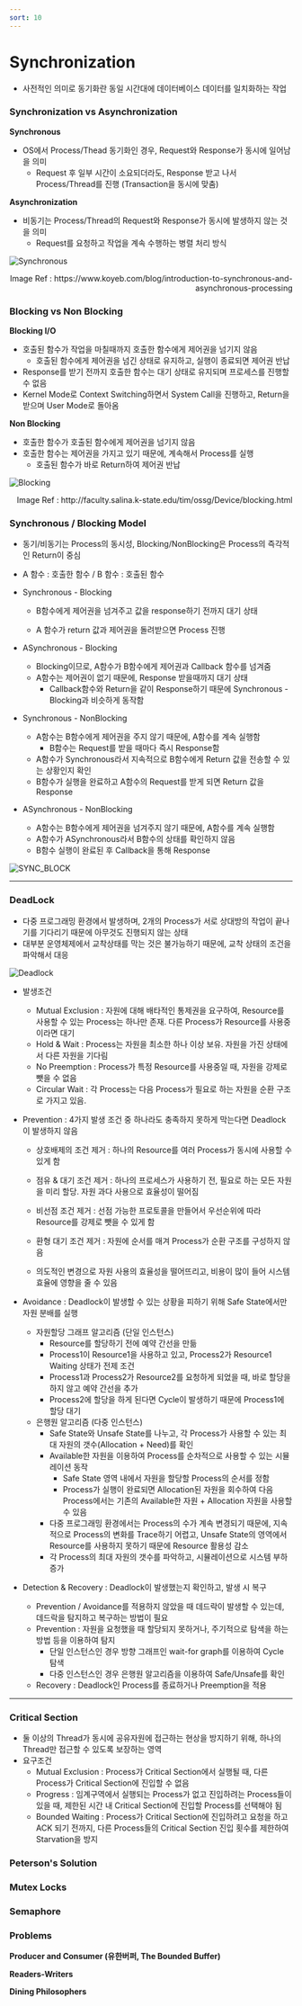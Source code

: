 ```yaml
---
sort: 10
---
```


# Synchronization

* 사전적인 의미로 동기화란 동일 시간대에 데이터베이스 데이터를 일치화하는 작업

### Synchronization vs Asynchronization

**Synchronous**

* OS에서 Process/Thead 동기화인 경우, Request와 Response가 동시에 일어남을 의미
  * Request 후 일부 시간이 소요되더라도, Response 받고 나서 Process/Thread를 진행 (Transaction을 동시에 맞춤)

**Asynchronization**

* 비동기는 Process/Thread의 Request와 Response가 동시에 발생하지 않는 것을 의미
  * Request를 요청하고 작업을 계속 수행하는 병렬 처리 방식

![Synchronous](./Img/Synchronous.png)

<div style="text-align: right">Image Ref : https://www.koyeb.com/blog/introduction-to-synchronous-and-asynchronous-processing </div>

### Blocking vs Non Blocking

**Blocking I/O**

* 호출된 함수가 작업을 마칠때까지 호출한 함수에게 제어권을 넘기지 않음
  * 호출된 함수에게 제어권을 넘긴 상태로 유지하고, 실행이 종료되면 제어권 반납
* Response를 받기 전까지 호출한 함수는 대기 상태로 유지되며 프로세스를 진행할 수 없음
* Kernel Mode로 Context Switching하면서 System Call을 진행하고, Return을 받으며 User Mode로 돌아옴

**Non Blocking**

* 호출한 함수가 호출된 함수에게 제어권을 넘기지 않음
* 호출한 함수는 제어권을 가지고 있기 때문에, 계속해서 Process를 실행
  * 호출된 함수가 바로 Return하여 제어권 반납

![Blocking](./Img/Blocking.png)

<div style="text-align: right">Image Ref : http://faculty.salina.k-state.edu/tim/ossg/Device/blocking.html </div>

### Synchronous / Blocking Model

* 동기/비동기는 Process의 동시성, Blocking/NonBlocking은 Process의 즉각적인 Return이 중심

* A 함수 : 호출한 함수 / B 함수 : 호출된 함수

* Synchronous - Blocking

  * B함수에게 제어권을 넘겨주고 값을 response하기 전까지 대기 상태

  * A 함수가 return 값과 제어권을 돌려받으면 Process 진행

* ASynchronous - Blocking
  * Blocking이므로, A함수가 B함수에게 제어권과 Callback 함수를 넘겨줌
  * A함수는 제어권이 없기 때문에,  Response 받을때까지 대기 상태
    * Callback함수와 Return을 같이 Response하기 때문에 Synchronous - Blocking과 비슷하게 동작함

* Synchronous - NonBlocking
  * A함수는 B함수에게 제어권을 주지 않기 때문에, A함수를 계속 실행함
    * B함수는 Request를 받을 때마다 즉시 Response함
  * A함수가 Synchronous라서 지속적으로 B함수에게 Return 값을 전송할 수 있는 상황인지 확인
  * B함수가 실행을 완료하고 A함수의 Request를 받게 되면 Return 값을 Response

* ASynchronous - NonBlocking
  * A함수는 B함수에게 제어권을 넘겨주지 않기 때문에, A함수를 계속 실행함
  * A함수가 ASynchronous라서 B함수의 상태를 확인하지 않음
  * B함수 실행이 완료된 후 Callback을 통해 Response

![SYNC_BLOCK](./Img/SYNC_BLOCK.png)

---

### DeadLock

* 다중 프로그래밍 환경에서 발생하며, 2개의 Process가 서로 상대방의 작업이 끝나기를 기다리기 때문에 아무것도 진행되지 않는 상태
* 대부분 운영체제에서 교착상태를 막는 것은 불가능하기 때문에, 교착 상태의 조건을 파악해서 대응

![Deadlock](./Img/Deadlock.png)

* 발생조건

  * Mutual Exclusion : 자원에 대해 배타적인 통제권을 요구하여, Resource를 사용할  수 있는 Process는 하나만 존재. 다른 Process가 Resource를 사용중이라면 대기
  * Hold & Wait : Process는 자원을 최소한 하나 이상 보유. 자원을 가진 상태에서 다른 자원을 기다림
  * No Preemption : Process가 특정 Resource를 사용중일 때, 자원을 강제로 뺏을 수 없음
  * Circular Wait : 각 Process는 다음 Process가 필요로 하는 자원을 순환 구조로 가지고 있음.

* Prevention : 4가지 발생 조건 중 하나라도 충족하지 못하게 막는다면 Deadlock이 발생하지 않음

  * 상호배제의 조건 제거 : 하나의 Resource를 여러 Process가 동시에 사용할 수 있게 함
  * 점유 & 대기 조건 제거 : 하나의 프로세스가 사용하기 전, 필요로 하는 모든 자원을 미리 할당. 자원 과다 사용으로 효율성이 떨어짐
  * 비선점 조건 제거 : 선점 가능한 프로토콜을 만들어서 우선순위에 따라 Resource를 강제로 뺏을 수 있게 함
  * 환형 대기 조건 제거 : 자원에 순서를 매겨 Process가 순환 구조를 구성하지 않음

  * 의도적인 변경으로 자원 사용의 효율성을 떨어뜨리고, 비용이 많이 들어 시스템 효율에 영향을 줄 수 있음

* Avoidance : Deadlock이 발생할 수 있는 상황을 피하기 위해 Safe State에서만 자원 분배를 실행

  * 자원할당 그래프 알고리즘 (단일 인스턴스)
    * Resource를 할당하기 전에 예약 간선을 만듦
    * Process1이 Resource1을 사용하고 있고, Process2가 Resource1 Waiting 상태가 전제 조건
    * Process1과 Process2가 Resource2를 요청하게 되었을 때, 바로 할당을 하지 않고 예약 간선을 추가
    * Process2에 할당을 하게 된다면 Cycle이 발생하기 때문에 Process1에 할당 대기 
  * 은행원 알고리즘 (다중 인스턴스)
    * Safe State와 Unsafe State를 나누고, 각 Process가 사용할 수 있는 최대 자원의 갯수(Allocation + Need)를 확인
    * Available한 자원을 이용하여 Process를 순차적으로 사용할 수 있는 시뮬레이션 동작
      * Safe State 영역 내에서 자원을 할당할 Process의 순서를 정함
      * Process가 실행이 완료되면 Allocation된 자원을 회수하여 다음 Process에서는 기존의 Available한 자원 + Allocation 자원을 사용할 수 있음
    * 다중 프로그래밍 환경에서는 Process의 수가 계속 변경되기 때문에, 지속적으로 Process의 변화를 Trace하기 어렵고, Unsafe State의 영역에서 Resource를 사용하지 못하기 때문에 Resource 활용성 감소
    * 각 Process의 최대 자원의 갯수를 파악하고, 시뮬레이션으로 시스템 부하 증가

* Detection & Recovery : Deadlock이 발생했는지 확인하고, 발생 시 복구

  * Prevention / Avoidance를 적용하지 않았을 때 데드락이 발생할 수 있는데, 데드락을 탐지하고 복구하는 방법이 필요
  * Prevention : 자원을 요청했을 때 할당되지 못하거나, 주기적으로 탐색을 하는 방법 등을 이용하여 탐지
    * 단일 인스턴스인 경우 방향 그래프인 wait-for graph를 이용하여 Cycle 탐색
    * 다중 인스턴스인 경우 은행원 알고리즘을 이용하여 Safe/Unsafe를 확인
  * Recovery : Deadlock인 Process를 종료하거나 Preemption을 적용 

---

### Critical Section

* 둘 이상의 Thread가 동시에 공유자원에 접근하는 현상을 방지하기 위해, 하나의 Thread만 접근할 수 있도록 보장하는 영역
* 요구조건
  * Mutual Exclusion : Process가 Critical Section에서 실행될 때, 다른 Process가 Critical Section에 진입할 수 없음
  * Progress : 임계구역에서 실행되는 Process가 없고 진입하려는 Process들이 있을 때, 제한된 시간 내 Critical Section에 진입할 Process를 선택해야 됨
  * Bounded Waiting : Process가 Critical Section에 진입하려고 요청을 하고 ACK 되기 전까지, 다른 Process들의 Critical Section 진입 횟수를 제한하여 Starvation을 방지

### Peterson's Solution



### Mutex Locks



### Semaphore 





### Problems

**Producer and Consumer (유한버퍼, The Bounded Buffer)**





**Readers-Writers**



**Dining Philosophers**





